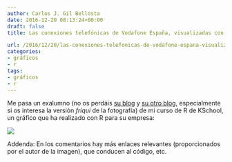 ```yaml
---
author: Carlos J. Gil Bellosta
date: 2016-12-20 08:13:24+00:00
draft: false
title: Las conexiones telefónicas de Vodafone España, visualizadas con R

url: /2016/12/20/las-conexiones-telefonicas-de-vodafone-espana-visualizadas-con-r/
categories:
- gráficos
- r
tags:
- gráficos
- r
---
```


Me pasa un exalumno (no os perdáis [su blog](http://www.guillermoluijk.com/) y [su otro blog](http://www.elmomentodecisivo.com/), especialmente si os interesa la versión _friqui_ de la fotografía) de mi curso de R de KSchool, un gráfico que ha realizado con R para su empresa:

![](/wp-uploads/2016/12/vodafone_lite.png)


Addenda: En los comentarios hay más enlaces relevantes (proporcionados por el autor de la imagen), que conducen al código, etc.
